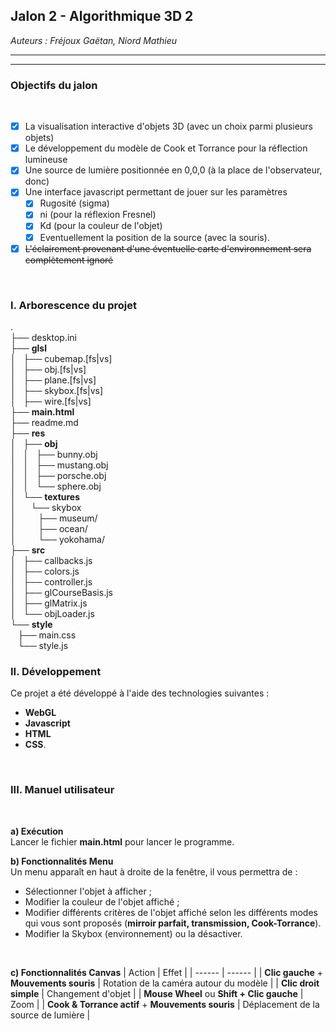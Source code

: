 ## Jalon 2 - Algorithmique 3D 2
*Auteurs : Fréjoux Gaëtan, Niord Mathieu*

---
---

### **Objectifs du jalon**
</br>

- [x] La visualisation interactive d'objets 3D (avec un choix parmi plusieurs objets)
- [x] Le développement du modèle de Cook et Torrance pour la réflection lumineuse
- [x] Une source de lumière positionnée en 0,0,0 (à la place de l'observateur, donc)
- [x] Une interface javascript permettant de jouer sur les paramètres
    - [x] Rugosité (sigma)
    - [x] ni (pour la réflexion Fresnel)
    - [x] Kd (pour la couleur de l'objet)
    - [x] Eventuellement la position de la source (avec la souris).
- [x] ~~L'éclairement provenant d'une éventuelle carte d'environnement sera complètement ignoré~~
</br>


### **I. Arborescence du projet**

.\
├── desktop.ini\
├── **glsl**\
│   ├── cubemap.[fs|vs]\
│   ├── obj.[fs|vs]\
│   ├── plane.[fs|vs]\
│   ├── skybox.[fs|vs]\
│   ├── wire.[fs|vs]\
├── **main.html**\
├── readme.md\
├── **res**\
│   ├── **obj**\
│   │   ├── bunny.obj\
│   │   ├── mustang.obj\
│   │   ├── porsche.obj\
│   │   └── sphere.obj\
│   └── **textures**\
│       └── skybox\
│           ├── museum/\
│           ├── ocean/\
│           └── yokohama/\
├── **src**\
│   ├── callbacks.js\
│   ├── colors.js\
│   ├── controller.js\
│   ├── glCourseBasis.js\
│   ├── glMatrix.js\
│   └── objLoader.js\
└── **style**\
    ├── main.css\
    └── style.js
</br>


### **II. Développement**
Ce projet a été développé à l'aide des technologies suivantes :
- **WebGL**
- **Javascript**
- **HTML**
- **CSS**.
</br>


### **III. Manuel utilisateur**
</br>

**a) Exécution**\
Lancer le fichier **main.html** pour lancer le programme.
</br>

**b) Fonctionnalités Menu**\
Un menu apparaît en haut à droite de la fenêtre, il vous permettra de :
  - Sélectionner l'objet à afficher ;
  - Modifier la couleur de l'objet affiché ;
  - Modifier différents critères de l'objet affiché selon les différents modes qui vous sont proposés (**mirroir parfait, transmission, Cook-Torrance**).
  - Modifier la Skybox (environnement) ou la désactiver.
</br>

**c) Fonctionnalités Canvas**
| Action | Effet |
| ------ | ------ |
| **Clic gauche** + **Mouvements souris** | Rotation de la caméra autour du modèle |
| **Clic droit simple** | Changement d'objet |
| **Mouse Wheel** ou **Shift + Clic gauche** | Zoom |
| **Cook & Torrance actif** + **Mouvements souris** | Déplacement de la source de lumière |
</br></br>

